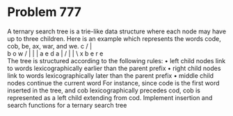 # Problem 777

A ternary search tree is a trie-like data structure where each node may have up to three children. Here is an example which represents the words code, cob, be, ax, war, and we.
       c
    /  |  \
   b   o   w
 / |   |   |
a  e   d   a
|    / |   | \ 
x   b  e   r  e  
The tree is structured according to the following rules:
•	left child nodes link to words lexicographically earlier than the parent prefix
•	right child nodes link to words lexicographically later than the parent prefix
•	middle child nodes continue the current word
For instance, since code is the first word inserted in the tree, and cob lexicographically precedes cod, cob is represented as a left child extending from cod.
Implement insertion and search functions for a ternary search tree
